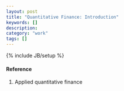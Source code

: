 ```yaml
---
layout: post
title: "Quantitative Finance: Introduction"
keywords: []
description: 
category: "work"
tags: []
---
```

{% include JB/setup %}

#### Reference
1. Applied quantitative finance[](http://pi.math.cornell.edu/~mec/Summer2008/spulido/Dividends.html)

